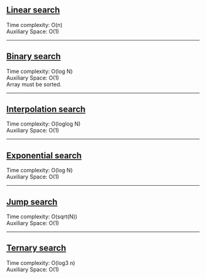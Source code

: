 ## [Linear search](linear_search.c)
Time complexity: O(n)<br>
Auxiliary Space: O(1)<br>

---

## [Binary search](binary_search.c)
Time complexity: O(log N)<br>
Auxiliary Space: O(1)<br>
Array must be sorted.

---

## [Interpolation search](interpolation_search.c)
Time complexity: O(loglog N)<br>
Auxiliary Space: O(1)<br>

---

## [Exponential search](exponential_search.c)
Time complexity: O(log N)<br>
Auxiliary Space: O(1)<br>

---

## [Jump search](jump_search.c)
Time complexity: O(sqrt(N))<br>
Auxiliary Space: O(1)<br>

---

## [Ternary search](ternary_search.c)
Time complexity: O(log3 n)<br>
Auxiliary Space: O(1)<br>